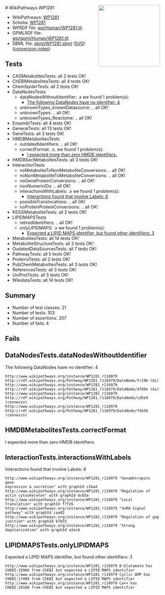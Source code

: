 <img style="float: right; width: 200px" src="../logo.png" />
# WikiPathways WP1281

* WikiPathways: [WP1281](https://identifiers.org/wikipathways:WP1281)
* Scholia: [WP1281](https://scholia.toolforge.org/wikipathways/WP1281)
* WPRDF file: [wp/Human/WP1281.ttl](../wp/Human/WP1281.ttl)
* GPMLRDF file: [wp/gpml/Human/WP1281.ttl](../wp/gpml/Human/WP1281.ttl)
* SBML file: [sbml/WP1281.sbml](../sbml/WP1281.sbml) ([SVG](../sbml/WP1281.svg)) ([conversion notes](../sbml/WP1281.txt))

## Tests
* CASMetabolitesTests: all 2 tests OK!
* ChEBIMetabolitesTests: all 4 tests OK!
* ChemSpiderTests: all 2 tests OK!
* DataNodesTests
    * dataNodesWithoutIdentifier: .x we found 1 problem(s):
        * [The following DataNodes have no identifier: 4](#d2d32fa3)
    * unknownTypes_knownDatasource: .. all OK!
    * unknownTypes: .. all OK!
    * unknownTypes_Reactome: .. all OK!
* EnsemblTests: all 4 tests OK!
* GeneralTests: all 13 tests OK!
* GeneTests: all 3 tests OK!
* HMDBMetabolitesTests
    * outdatedIdentifiers: .. all OK!
    * correctFormat: .x. we found 1 problem(s):
        * [I expected more than zero HMDB identifiers.](#ad154c1e)
* HMDBSecMetabolitesTests: all 3 tests OK!
* InteractionTests
    * noMetaboliteToNonMetaboliteConversions: .. all OK!
    * noNonMetaboliteToMetaboliteConversions: .. all OK!
    * noGeneProteinConversions: .. all OK!
    * nonNumericIDs: .. all OK!
    * interactionsWithLabels: .x we found 1 problem(s):
        * [Interactions found that involve Labels: 6](#630d267d)
    * possibleTranslocations: .. all OK!
    * noProteinProteinConversions: .. all OK!
* KEGGMetaboliteTests: all 2 tests OK!
* LIPIDMAPSTests
    * retiredIdentifiers: .. all OK!
    * onlyLIPIDMAPS: .x we found 1 problem(s):
        * [Expected a LIPID MAPS identifier, but found other identifiers: 3](#48cc60ba)
* MetabolitesTests: all 14 tests OK!
* MetaboliteStructureTests: all 2 tests OK!
* OudatedDataSourcesTests: all 7 tests OK!
* PathwayTests: all 5 tests OK!
* ProteinsTests: all 2 tests OK!
* PubChemMetabolitesTests: all 3 tests OK!
* ReferencesTests: all 3 tests OK!
* UniProtTests: all 5 tests OK!
* WikidataTests: all 14 tests OK!


## Summary

* Number of test classes: 21
* Number of tests: 103
* Number of assertions: 207
* Number of fails: 4

## Fails

<a name="d2d32fa3" />

## DataNodesTests.dataNodesWithoutIdentifier

The following DataNodes have no identifier: 4
```
http://www.wikipathways.org/instance/WP1281_r116979 http://rdf.wikipathways.org/Pathway/WP1281_r116979/DataNode/fc19b (Gi)
http://www.wikipathways.org/instance/WP1281_r116979 http://rdf.wikipathways.org/Pathway/WP1281_r116979/DataNode/df89e (Gs)
http://www.wikipathways.org/instance/WP1281_r116979 http://rdf.wikipathways.org/Pathway/WP1281_r116979/DataNode/cd5e9 (connexin)
http://www.wikipathways.org/instance/WP1281_r116979 http://rdf.wikipathways.org/Pathway/WP1281_r116979/DataNode/fde58 (connexin)
```

<a name="ad154c1e" />

## HMDBMetabolitesTests.correctFormat

I expected more than zero HMDB identifiers.
<a name="630d267d" />

## InteractionTests.interactionsWithLabels

Interactions found that involve Labels: 6
```
http://www.wikipathways.org/instance/WP1281_r116979 "Gonadotropins gene 
expression & secretion" with graphId c2bad
http://www.wikipathways.org/instance/WP1281_r116979 "Regulation of actin cytoskeleton" with graphId dc65a
http://www.wikipathways.org/instance/WP1281_r116979 "Local Translation" with graphId f7f26
http://www.wikipathways.org/instance/WP1281_r116979 "GnRH Signal pathway" with graphId caa02
http://www.wikipathways.org/instance/WP1281_r116979 "Regulation of gap junction" with graphId b7b33
http://www.wikipathways.org/instance/WP1281_r116979 "Strong depolarization" with graphId a2ec6
```

<a name="48cc60ba" />

## LIPIDMAPSTests.onlyLIPIDMAPS

Expected a LIPID MAPS identifier, but found other identifiers: 3
```
http://www.wikipathways.org/instance/WP1281_r116979 D-Glutamate has CHEBI:15966 from ChEBI but expected a LIPID MAPS identifier
http://www.wikipathways.org/instance/WP1281_r116979 Cyclic AMP has CHEBI:17489 from ChEBI but expected a LIPID MAPS identifier
http://www.wikipathways.org/instance/WP1281_r116979 Ca++ has CHEBI:29108 from ChEBI but expected a LIPID MAPS identifier
```

